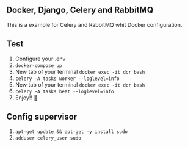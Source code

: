 ## Docker, Django, Celery and RabbitMQ

This is a example for Celery and RabbitMQ whit Docker configuration.

## Test

1. Configure your .env
1. `docker-compose up`
1. New tab of your terminal `docker exec -it dcr bash`
1. `celery -A tasks worker --loglevel=info`
1. New tab of your terminal `docker exec -it dcr bash`
1. `celery -A tasks beat --loglevel=info`
1. Enjoy!! :punch:

## Config supervisor

1. `apt-get update && apt-get -y install sudo`
1. `adduser celery_user sudo`

